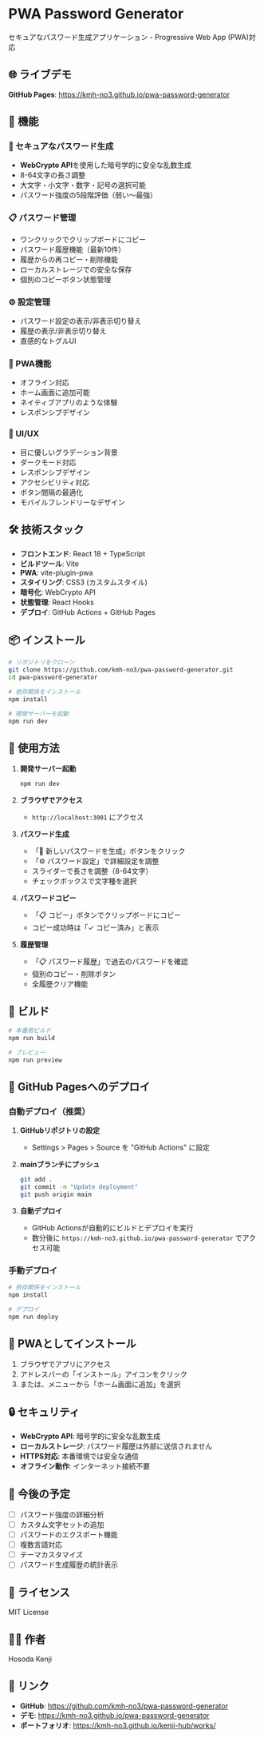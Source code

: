# PWA Password Generator

セキュアなパスワード生成アプリケーション - Progressive Web App (PWA)対応

## 🌐 ライブデモ

**GitHub Pages**: https://kmh-no3.github.io/pwa-password-generator

## 🚀 機能

### 🔐 セキュアなパスワード生成
- **WebCrypto API**を使用した暗号学的に安全な乱数生成
- 8-64文字の長さ調整
- 大文字・小文字・数字・記号の選択可能
- パスワード強度の5段階評価（弱い〜最強）

### 📋 パスワード管理
- ワンクリックでクリップボードにコピー
- パスワード履歴機能（最新10件）
- 履歴からの再コピー・削除機能
- ローカルストレージでの安全な保存
- 個別のコピーボタン状態管理

### ⚙️ 設定管理
- パスワード設定の表示/非表示切り替え
- 履歴の表示/非表示切り替え
- 直感的なトグルUI

### 📱 PWA機能
- オフライン対応
- ホーム画面に追加可能
- ネイティブアプリのような体験
- レスポンシブデザイン

### 🎨 UI/UX
- 目に優しいグラデーション背景
- ダークモード対応
- レスポンシブデザイン
- アクセシビリティ対応
- ボタン間隔の最適化
- モバイルフレンドリーなデザイン

## 🛠️ 技術スタック

- **フロントエンド**: React 18 + TypeScript
- **ビルドツール**: Vite
- **PWA**: vite-plugin-pwa
- **スタイリング**: CSS3 (カスタムスタイル)
- **暗号化**: WebCrypto API
- **状態管理**: React Hooks
- **デプロイ**: GitHub Actions + GitHub Pages

## 📦 インストール

```bash
# リポジトリをクローン
git clone https://github.com/kmh-no3/pwa-password-generator.git
cd pwa-password-generator

# 依存関係をインストール
npm install

# 開発サーバーを起動
npm run dev
```

## 🚀 使用方法

1. **開発サーバー起動**
   ```bash
   npm run dev
   ```

2. **ブラウザでアクセス**
   - `http://localhost:3001` にアクセス

3. **パスワード生成**
   - 「🔄 新しいパスワードを生成」ボタンをクリック
   - 「⚙️ パスワード設定」で詳細設定を調整
   - スライダーで長さを調整（8-64文字）
   - チェックボックスで文字種を選択

4. **パスワードコピー**
   - 「📋 コピー」ボタンでクリップボードにコピー
   - コピー成功時は「✓ コピー済み」と表示

5. **履歴管理**
   - 「📋 パスワード履歴」で過去のパスワードを確認
   - 個別のコピー・削除ボタン
   - 全履歴クリア機能

## 🔧 ビルド

```bash
# 本番用ビルド
npm run build

# プレビュー
npm run preview
```

## 🚀 GitHub Pagesへのデプロイ

### 自動デプロイ（推奨）

1. **GitHubリポジトリの設定**
   - Settings > Pages > Source を "GitHub Actions" に設定

2. **mainブランチにプッシュ**
   ```bash
   git add .
   git commit -m "Update deployment"
   git push origin main
   ```

3. **自動デプロイ**
   - GitHub Actionsが自動的にビルドとデプロイを実行
   - 数分後に `https://kmh-no3.github.io/pwa-password-generator` でアクセス可能

### 手動デプロイ

```bash
# 依存関係をインストール
npm install

# デプロイ
npm run deploy
```

## 📱 PWAとしてインストール

1. ブラウザでアプリにアクセス
2. アドレスバーの「インストール」アイコンをクリック
3. または、メニューから「ホーム画面に追加」を選択

## 🔒 セキュリティ

- **WebCrypto API**: 暗号学的に安全な乱数生成
- **ローカルストレージ**: パスワード履歴は外部に送信されません
- **HTTPS対応**: 本番環境では安全な通信
- **オフライン動作**: インターネット接続不要

## 🎯 今後の予定

- [ ] パスワード強度の詳細分析
- [ ] カスタム文字セットの追加
- [ ] パスワードのエクスポート機能
- [ ] 複数言語対応
- [ ] テーマカスタマイズ
- [ ] パスワード生成履歴の統計表示

## 📄 ライセンス

MIT License

## 👨‍💻 作者

Hosoda Kenji

## 🔗 リンク

- **GitHub**: https://github.com/kmh-no3/pwa-password-generator
- **デモ**: https://kmh-no3.github.io/pwa-password-generator
- **ポートフォリオ**: https://kmh-no3.github.io/kenji-hub/works/ 